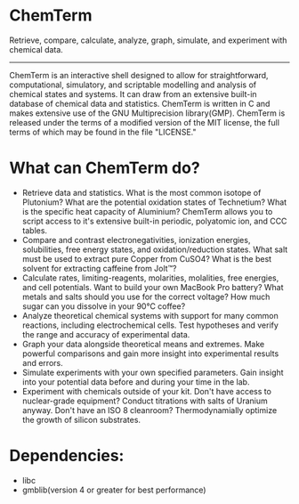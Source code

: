 <!--- ChemTerm Copyright (C) 2012 Travis Whitaker -->

ChemTerm
========

Retrieve, compare, calculate, analyze, graph, simulate, and experiment with chemical data.

---

ChemTerm is an interactive shell designed to allow for straightforward, computational, simulatory, and scriptable modelling and analysis of chemical states and systems. It can draw from an extensive built-in database of chemical data and statistics. ChemTerm is written in C and makes extensive use of the GNU Multiprecision library(GMP). ChemTerm is released under the terms of a modified version of the MIT license, the full terms of which may be found in the file "LICENSE."

What can ChemTerm do?
=====================
- Retrieve data and statistics. What is the most common isotope of Plutonium? What are the potential oxidation states of Technetium? What is the specific heat capacity of Aluminium? ChemTerm    allows you to script access to it's extensive built-in periodic, polyatomic ion, and CCC tables.
- Compare and contrast electronegativities, ionization energies, solubilities, free energy states, and oxidation/reduction states. What salt must be used to extract pure Copper from CuSO4? What is the best solvent for extracting caffeine from Jolt™?
- Calculate rates, limiting-reagents, molarities, molalities, free energies, and cell potentials. Want to build your own MacBook Pro battery? What metals and salts should you use for the correct voltage? How much sugar can you dissolve in your 90°C coffee?
- Analyze theoretical chemical systems with support for many common reactions, including electrochemical cells. Test hypotheses and verify the range and accuracy of experimental data.
- Graph your data alongside theoretical means and extremes. Make powerful comparisons and gain more insight into experimental results and errors.
- Simulate experiments with your own specified parameters. Gain insight into your potential data before and during your time in the lab.
- Experiment with chemicals outside of your kit. Don't have access to nuclear-grade equipment? Conduct titrations with salts of Uranium anyway. Don't have an ISO 8 cleanroom? Thermodynamially optimize the growth of silicon substrates.

Dependencies:
=============
- libc
- gmblib(version 4 or greater for best performance)
